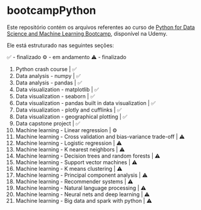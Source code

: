 # bootcampPython
Este repositório contém os arquivos referentes ao curso de [Python for Data Science and Machine Learning Bootcamp](https://www.udemy.com/course/python-for-data-science-and-machine-learning-bootcamp/), disponível na Udemy.

Ele está estruturado nas seguintes seções:

✅ - finalizado
⚙️ - em andamento
⚠️ - finalizado

1. Python crash course | ✅
2. Data analysis - numpy | ✅
3. Data analysis - pandas | ✅
4. Data visualization - matplotlib | ✅
5. Data visualization - seaborn | ✅
6. Data visualization - pandas built in data visualization | ✅
7. Data visualization - plotly and cufflinks | ✅
8. Data visualization - geographical plotting | ✅
9. Data capstone project | ✅
10. Machine learning - Linear regression | ⚙️
11. Machine learning - Cross validation and bias-variance trade-off | ⚠️
12. Machine learning - Logistic regression | ⚠️
13. Machine learning - K nearest neighbors | ⚠️
14. Machine learning - Decision trees and random forests | ⚠️
15. Machine learning - Support vector machines | ⚠️
16. Machine learning - K means clustering | ⚠️
17. Machine learning - Principal component analysis | ⚠️
18. Machine learning - Recommender systems | ⚠️
19. Machine learning - Natural language processing | ⚠️
20. Machine learning - Neural nets and deep learning | ⚠️
21. Machine learning - Big data and spark with python | ⚠️
